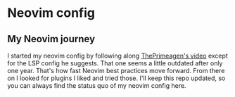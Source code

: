 # Neovim config

## My Neovim journey
I started my neovim config by following along [ThePrimeagen's video](https://youtu.be/w7i4amO_zaE?feature=shared) except for the LSP config he suggests. That one seems a little outdated after only one year. That's how fast Neovim best practices move forward. From there on I looked for plugins I liked and tried those. I'll keep this repo updated, so you can always find the status quo of my neovim config here.
